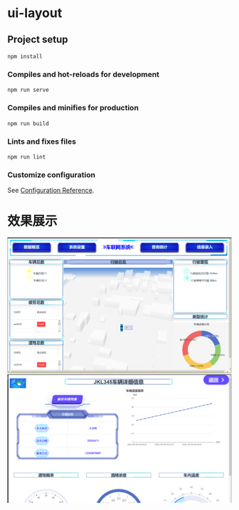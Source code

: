 # ui-layout

## Project setup
```
npm install
```

### Compiles and hot-reloads for development
```
npm run serve
```

### Compiles and minifies for production
```
npm run build
```

### Lints and fixes files
```
npm run lint
```

### Customize configuration
See [Configuration Reference](https://cli.vuejs.org/config/).

# 效果展示
![](./picture/Snipaste_2024-04-14_22-59-57.png)
![](./picture/Snipaste_2024-04-14_23-00-25.png)


